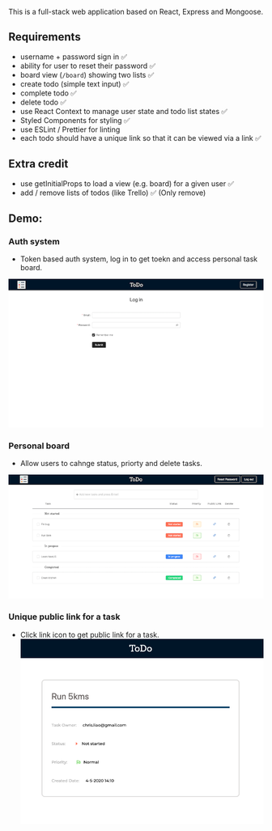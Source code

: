 

This is a full-stack web application based on React, Express and Mongoose.

## Requirements

- username + password sign in ✅
- ability for user to reset their password ✅
- board view (`/board`) showing two lists ✅
- create todo (simple text input) ✅
- complete todo ✅
- delete todo ✅
- use React Context to manage user state and todo list states ✅
- Styled Components for styling ✅
- use ESLint / Prettier for linting
- each todo should have a unique link so that it can be viewed via a link ✅

## Extra credit

- use getInitialProps to load a view (e.g. board) for a given user ✅
- add / remove lists of todos (like Trello) ✅ (Only remove)

## Demo:

### Auth system

- Token based auth system, log in to get toekn and access personal task board.

![](https://github.com/weishunliao/CodeCubed-Task/blob/master/demo1.png)

### Personal board

- Allow users to cahnge status, priorty and delete tasks.

![](https://github.com/weishunliao/CodeCubed-Task/blob/master/demo2.png)

### Unique public link for a task

- Click link icon to get public link for a task.
  ![](https://github.com/weishunliao/CodeCubed-Task/blob/master/demo3.png)
